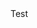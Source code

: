 <html>
<head>
  <meta name="viewport" content="width=device-width, initial-scale=1, minimum-scale=1">
</head>
  <body>
Test
<script type='text/javascript'>
	function initEmbeddedMessaging() {
		try {
			embeddedservice_bootstrap.settings.language = 'en_US'; // For example, enter 'en' or 'en-US'

			embeddedservice_bootstrap.init(
				'00DKB000000HvBX',
				'Github',
				'https://dkb000000hvbx2a0-dev-ed.develop.my.site.com/ESWGithub1729878726765',
				{
					scrt2URL: 'https://dkb000000hvbx2a0-dev-ed.develop.my.salesforce-scrt.com'
				}
			);
		} catch (err) {
			console.error('Error loading Embedded Messaging: ', err);
		}
	};
</script>
<script type='text/javascript' src='https://dkb000000hvbx2a0-dev-ed.develop.my.site.com/ESWGithub1729878726765/assets/js/bootstrap.min.js' onload='initEmbeddedMessaging()'></script>
  </body>
</html>
